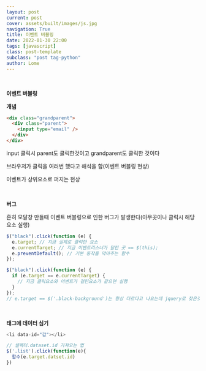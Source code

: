 ```yaml
---
layout: post
current: post
cover: assets/built/images/js.jpg
navigation: True
title: 이벤트 버블링
date: 2022-01-30 22:00
tags: [javascript]
class: post-template
subclass: "post tag-python"
author: Lome
---
```


<span></span>

<br>

<strong class="subtitle_fontAwesome">이벤트 버블링</strong>

<strong class="subtitle2_fontAwesome">개념</strong>

```html
<div class="grandparent">
  <div class="parent">
    <input type="email" />
  </div>
</div>
```

input 클릭시 parent도 클릭한것이고 grandparent도 클릭한 것이다

브라우저가 클릭을 여러번 했다고 해석을 함(이벤트 버블링 현상)

이벤트가 상위요소로 퍼지는 현상

<br>

<strong class="subtitle2_fontAwesome">버그</strong>

흔히 모달창 만들때 이벤트 버블링으로 인한 버그가 발생한다(아무곳이나 클릭시 해당요소 실행)

```javascript
$("black").click(function (e) {
  e.target; // 지금 실제로 클릭한 요소
  e.currentTarget; // 지금 이벤트리스너가 달린 곳 == $(this);
  e.preventDefault(); // 기본 동작을 막아주는 함수
});
```

```javascript
$("black").click(function (e) {
  if (e.target == e.currentTarget) {
    // 지금 클릭요소와 이벤트가 걸린요소가 같으면 실행
  }
});
// e.target == $('.black-background')는 항상 다르다고 나오는데 jquery로 찾은것이라 그럼. 바닐라 자바스크립트로 만들면된다
```

<br>

<strong class="subtitle2_fontAwesome">태그에 데이터 심기</strong>

```Javascript
<li data-id="값"></li>

// 셀렉터.dataset.id 가져오는 법
$('.list').click(function(e){
  함수(e.target.datset.id)
})
```
